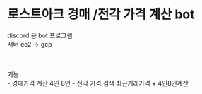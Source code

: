 # 로스트아크 경매 /전각 가격 계산 bot

discord 용 bot 프로그램<br>
서버 ec2 -> gcp 

<br>
<br>
기능<br>
- 경매가격 계산 4인 8인
- 전각 가격 검색 최근거래가격 + 4인8인계산
